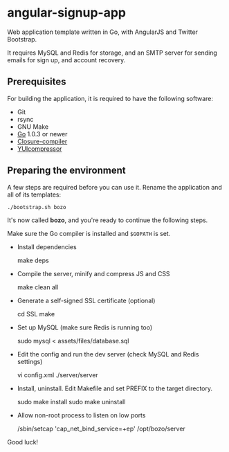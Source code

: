 # angular-signup-app

Web application template written in Go, with AngularJS and Twitter Bootstrap.

It requires MySQL and Redis for storage, and an SMTP server for sending emails
for sign up, and account recovery.

## Prerequisites

For building the application, it is required to have the following software:

- Git
- rsync
- GNU Make
- [Go](http://golang.org) 1.0.3 or newer
- [Closure-compiler](https://developers.google.com/closure/compiler/)
- [YUIcompressor](http://yui.github.io/yuicompressor/)

## Preparing the environment

A few steps are required before you can use it.
Rename the application and all of its templates:

	./bootstrap.sh bozo

It's now called **bozo**, and you're ready to continue the following steps.

Make sure the Go compiler is installed and ``$GOPATH`` is set.

- Install dependencies

	make deps


- Compile the server, minify and compress JS and CSS

	make clean all


- Generate a self-signed SSL certificate (optional)

	cd SSL
	make


- Set up MySQL (make sure Redis is running too)

	sudo mysql < assets/files/database.sql


- Edit the config and run the dev server (check MySQL and Redis settings)

	vi config.xml
	./server/server


- Install, uninstall. Edit Makefile and set PREFIX to the target directory.

	sudo make install
	sudo make uninstall


- Allow non-root process to listen on low ports

	/sbin/setcap 'cap_net_bind_service=+ep' /opt/bozo/server


Good luck!
